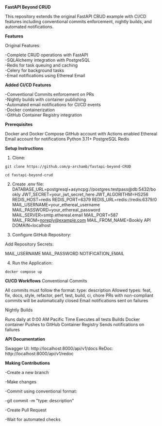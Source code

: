 **FastAPI Beyond CRUD**

This repository extends the original FastAPI CRUD example with CI/CD features including conventional commits enforcement, nightly builds, and automated notifications.

**Features**

Original Features:

-Complete CRUD operations with FastAPI  
-SQLAlchemy integration with PostgreSQL  
-Redis for task queuing and caching  
-Celery for background tasks  
-Email notifications using Ethereal Email  

**Added CI/CD Features**

-Conventional Commits enforcement on PRs  
-Nightly builds with container publishing  
-Automated email notifications for CI/CD events  
-Docker containerization  
-GitHub Container Registry integration  

**Prerequisites**

Docker and Docker Compose
GitHub account with Actions enabled
Ethereal Email account for notifications
Python 3.11+
PostgreSQL
Redis

**Setup Instructions**

1. Clone:

`git clone https://github.com/p-archamb/fastapi-beyond-CRUD` 

`cd fastapi-beyond-crud`

2. Create .env file:
DATABASE_URL=postgresql+asyncpg://postgres:testpass@db:5432/bookly
JWT_SECRET=your_jwt_secret_here
JWT_ALGORITHM=HS256
REDIS_HOST=redis
REDIS_PORT=6379
REDIS_URL=redis://redis:6379/0
MAIL_USERNAME=your_ethereal_username
MAIL_PASSWORD=your_ethereal_password
MAIL_SERVER=smtp.ethereal.email
MAIL_PORT=587
MAIL_FROM=noreply@example.com
MAIL_FROM_NAME=Bookly API
DOMAIN=localhost

3. Configure GitHub Repository:

Add Repository Secrets:

MAIL_USERNAME 
MAIL_PASSWORD 
NOTIFICATION_EMAIL 


4. Run the Application:

`docker compose up`

**CI/CD Workflows**
Conventional Commits

All commits must follow the format: type: description
Allowed types: feat, fix, docs, style, refactor, perf, test, build, ci, chore
PRs with non-compliant commits will be automatically closed
Email notifications sent on failures

Nightly Builds

Runs daily at 0:00 AM Pacific Time
Executes all tests
Builds Docker container
Pushes to GitHub Container Registry
Sends notifications on failures

**API Documentation**

Swagger UI: http://localhost:8000/api/v1/docs
ReDoc: http://localhost:8000/api/v1/redoc


**Making Contributions**

-Create a new branch

-Make changes

-Commit using conventional format:

-git commit -m "type: description"

-Create Pull Request

-Wait for automated checks

